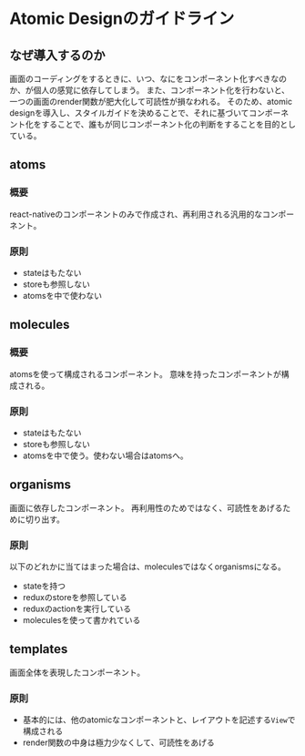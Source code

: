 # Atomic Designのガイドライン

## なぜ導入するのか
画面のコーディングをするときに、いつ、なにをコンポーネント化すべきなのか、が個人の感覚に依存してしまう。
また、コンポーネント化を行わないと、一つの画面のrender関数が肥大化して可読性が損なわれる。
そのため、atomic designを導入し、スタイルガイドを決めることで、それに基づいてコンポーネント化をすることで、誰もが同じコンポーネント化の判断をすることを目的としている。

## atoms

### 概要
react-nativeのコンポーネントのみで作成され、再利用される汎用的なコンポーネント。

### 原則
- stateはもたない
- storeも参照しない
- atomsを中で使わない

## molecules

### 概要
atomsを使って構成されるコンポーネント。
意味を持ったコンポーネントが構成される。

### 原則
- stateはもたない
- storeも参照しない
- atomsを中で使う。使わない場合はatomsへ。

## organisms
画面に依存したコンポーネント。
再利用性のためではなく、可読性をあげるために切り出す。

### 原則
以下のどれかに当てはまった場合は、moleculesではなくorganismsになる。
- stateを持つ
- reduxのstoreを参照している
- reduxのactionを実行している
- moleculesを使って書かれている

## templates
画面全体を表現したコンポーネント。

### 原則
- 基本的には、他のatomicなコンポーネントと、レイアウトを記述する`View`で構成される
- render関数の中身は極力少なくして、可読性をあげる
